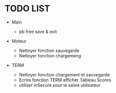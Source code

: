 # TODO LIST

- Main
    - pb free save & exit

- Moteur
    - Nettoyer fonction sauvegarde
    - Nettoyer fonction chargemeng

- TERM 
    - Nettoyer fonction chargement et sauvegarde
    - Ecrire fonction TERM afficher Tableau Scores
    - utiliser inSecure pour la saisie utilisateur
